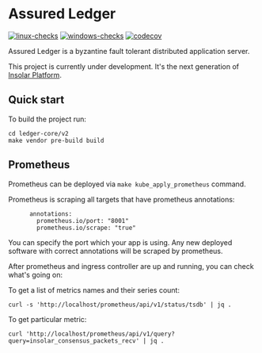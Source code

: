 # Assured Ledger

[![linux-checks](https://github.com/insolar/assured-ledger/workflows/linux-checks/badge.svg)](https://github.com/insolar/assured-ledger/actions?query=workflow%3Alinux-checks+branch%3Amaster)
[![windows-checks](https://github.com/insolar/assured-ledger/workflows/windows-checks/badge.svg)](https://github.com/insolar/assured-ledger/actions?query=workflow%3Awindows-checks+branch%3Amaster)
[![codecov](https://codecov.io/gh/insolar/assured-ledger/branch/master/graph/badge.svg)](https://codecov.io/gh/insolar/assured-ledger)

Assured Ledger is a byzantine fault tolerant distributed application server.

This project is currently under development. It's the next generation of [Insolar Platform](https://github.com/insolar/insolar).

## Quick start

To build the project run:

```
cd ledger-core/v2
make vendor pre-build build
````


## Prometheus

Prometheus can be deployed via `make kube_apply_prometheus` command.

Prometheus is scraping all targets that have prometheus annotations:
```
      annotations:
        prometheus.io/port: "8001"
        prometheus.io/scrape: "true"
```

You can specify the port which your app is using. Any new deployed software with correct annotations will be scraped by prometheus.

After prometheus and ingress controller are up and running, you can check what's going on:

To get a list of metrics names and their series count:
```
curl -s 'http://localhost/prometheus/api/v1/status/tsdb' | jq .
```

To get particular metric:
```
curl 'http://localhost/prometheus/api/v1/query?query=insolar_consensus_packets_recv' | jq .
```
